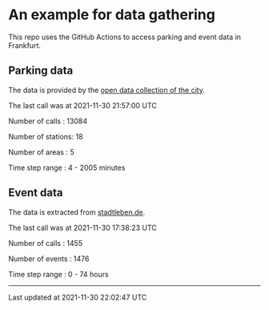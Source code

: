 # An example for data gathering

This repo uses the GitHub Actions to access parking and event data in Frankfurt.

## Parking data
The data is provided by the [open data collection of the city](https://www.offenedaten.frankfurt.de/).

The last call was at 2021-11-30 21:57:00 UTC

Number of calls   : 13084

Number of stations:    18

Number of areas   :     5

Time step range   :     4 -  2005 minutes


## Event data
The data is extracted from [stadtleben.de](https://stadtleben.de/frankfurt/).

The last call was at 2021-11-30 17:38:23 UTC

Number of calls   : 1455

Number of events  : 1476

Time step range   :    0 -   74 hours


----

Last updated at 2021-11-30 22:02:47 UTC
